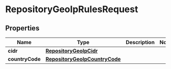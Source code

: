 
# RepositoryGeoIpRulesRequest

## Properties
Name | Type | Description | Notes
------------ | ------------- | ------------- | -------------
**cidr** | [**RepositoryGeoIpCidr**](RepositoryGeoIpCidr.md) |  | 
**countryCode** | [**RepositoryGeoIpCountryCode**](RepositoryGeoIpCountryCode.md) |  | 



